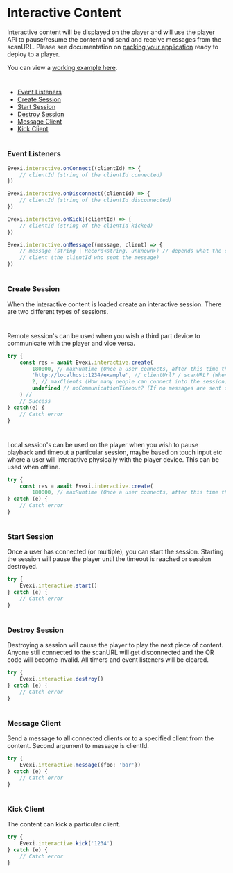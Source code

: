 # Interactive Content
Interactive content will be displayed on the player and will use the player API to pause/resume the content and send and receive messages from the scanURL. Please see documentation on [packing your application](./../../../README.md#packaging) ready to deploy to a player.

You can view a [working example here](./src).

#

* [Event Listeners](#event-listeners)
* [Create Session](#create-session)
* [Start Session](#start-session)
* [Destroy Session](#destroy-session)
* [Message Client](#message-client)
* [Kick Client](#kick-client)

#

### Event Listeners
````typescript
Evexi.interactive.onConnect((clientId) => {
    // clientId (string of the clientId connected)
})

Evexi.interactive.onDisconnect((clientId) => {
    // clientId (string of the clientId disconnected)
})

Evexi.interactive.onKick((clientId) => {
    // clientId (string of the clientId kicked)
})

Evexi.interactive.onMessage((message, client) => {
    // message (string | Record<string, unknown>) // depends what the client sends
    // client (the clientId who sent the message)
})
````

#

### Create Session
When the interactive content is loaded create an interactive session. There are two different types of sessions.

#

Remote session's can be used when you wish a third part device to communicate with the player and vice versa.
````typescript
try {
    const res = await Evexi.interactive.create(
        180000, // maxRuntime (Once a user connects, after this time the content will timeout regardless of any noCommunicationTimeout set) (Once this timeout is reached the player will destroy the item and player will play the next asset)
        'http://localhost:1234/example', // clientUrl? / scanURL? (When user scans QR code this is the URL they will be taken too)
        2, // maxClients (How many people can connect into the session)
        undefined // noCommunicationTimeout? (If no messages are sent or received after how long time timeout the session) (When reached the player will destroy the item and player will play the next asset)
    ) //
    // Success
} catch(e) {
    // Catch error
}
````

#

Local session's can be used on the player when you wish to pause playback and timeout a particular session, maybe based on touch input etc where a user will interactive physically with the player device. This can be used when offline.
````typescript
try {
    const res = await Evexi.interactive.create(
        180000, // maxRuntime (Once a user connects, after this time the content will timeout) (Once this timeout is reached the player will destroy the item and player will play the next asset)
} catch (e) {
    // Catch error
}
````

#

### Start Session
Once a user has connected (or multiple), you can start the session. Starting the session will pause the player until the timeout is reached or session destroyed.
````typescript
try {
    Evexi.interactive.start()
} catch (e) {
    // Catch error
}
````

#

### Destroy Session
Destroying a session will cause the player to play the next piece of content. Anyone still connected to the scanURL will get disconnected and the QR code will become invalid. All timers and event listeners will be cleared.
````typescript
try {
    Evexi.interactive.destroy()
} catch (e) {
    // Catch error
}
````

#

### Message Client
Send a message to all connected clients or to a specified client from the content. Second argument to message is clientId.
````typescript
try {
    Evexi.interactive.message({foo: 'bar'})
} catch (e) {
    // Catch error
}
````

#

### Kick Client
The content can kick a particular client.
````typescript
try {
    Evexi.interactive.kick('1234')
} catch (e) {
    // Catch error
}
````